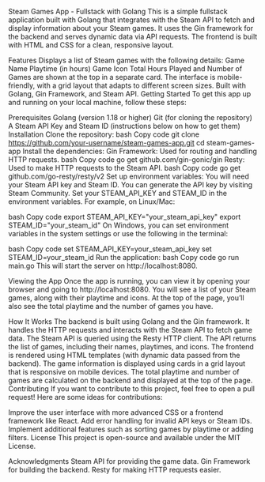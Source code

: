 Steam Games App - Fullstack with Golang
This is a simple fullstack application built with Golang that integrates with the Steam API to fetch and display information about your Steam games. It uses the Gin framework for the backend and serves dynamic data via API requests. The frontend is built with HTML and CSS for a clean, responsive layout.

Features
Displays a list of Steam games with the following details:
Game Name
Playtime (in hours)
Game Icon
Total Hours Played and Number of Games are shown at the top in a separate card.
The interface is mobile-friendly, with a grid layout that adapts to different screen sizes.
Built with Golang, Gin Framework, and Steam API.
Getting Started
To get this app up and running on your local machine, follow these steps:

Prerequisites
Golang (version 1.18 or higher)
Git (for cloning the repository)
A Steam API Key and Steam ID (instructions below on how to get them)
Installation
Clone the repository:
bash
Copy code
git clone https://github.com/your-username/steam-games-app.git
cd steam-games-app
Install the dependencies:
Gin Framework: Used for routing and handling HTTP requests.
bash
Copy code
go get github.com/gin-gonic/gin
Resty: Used to make HTTP requests to the Steam API.
bash
Copy code
go get github.com/go-resty/resty/v2
Set up environment variables:
You will need your Steam API key and Steam ID. You can generate the API key by visiting Steam Community.
Set your STEAM_API_KEY and STEAM_ID in the environment variables.
For example, on Linux/Mac:

bash
Copy code
export STEAM_API_KEY="your_steam_api_key"
export STEAM_ID="your_steam_id"
On Windows, you can set environment variables in the system settings or use the following in the terminal:

bash
Copy code
set STEAM_API_KEY=your_steam_api_key
set STEAM_ID=your_steam_id
Run the application:
bash
Copy code
go run main.go
This will start the server on http://localhost:8080.

Viewing the App
Once the app is running, you can view it by opening your browser and going to http://localhost:8080. You will see a list of your Steam games, along with their playtime and icons. At the top of the page, you’ll also see the total playtime and the number of games you have.

How It Works
The backend is built using Golang and the Gin framework. It handles the HTTP requests and interacts with the Steam API to fetch game data.
The Steam API is queried using the Resty HTTP client. The API returns the list of games, including their names, playtimes, and icons.
The frontend is rendered using HTML templates (with dynamic data passed from the backend). The game information is displayed using cards in a grid layout that is responsive on mobile devices.
The total playtime and number of games are calculated on the backend and displayed at the top of the page.
Contributing
If you want to contribute to this project, feel free to open a pull request! Here are some ideas for contributions:

Improve the user interface with more advanced CSS or a frontend framework like React.
Add error handling for invalid API keys or Steam IDs.
Implement additional features such as sorting games by playtime or adding filters.
License
This project is open-source and available under the MIT License.

Acknowledgments
Steam API for providing the game data.
Gin Framework for building the backend.
Resty for making HTTP requests easier.
